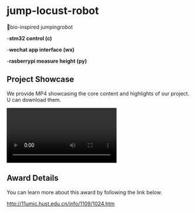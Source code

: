# jump-locust-robot


🚀bio-inspired jumpingrobot


-**stm32 control (c)**


-**wechat app interface (wx)** 


-**rasberrypi measure height (py)**

## Project Showcase

We provide MP4 showcasing the core content and highlights of our project. U can download them.

<v align="center">
    <video>
    <img alt="gaustudio" src="jump.mp4" width="100%">
    </video>
</v>

## Award Details

You can learn more about this award by following the link below.

http://11umic.hust.edu.cn/info/1109/1024.htm
